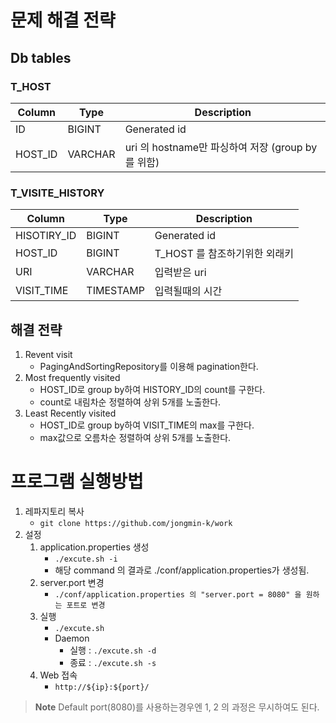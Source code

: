 
# 문제 해결 전략
## Db tables
### T_HOST

|Column |Type | Description|
|-|-|-|
|ID| BIGINT| Generated id|
|HOST_ID |VARCHAR |uri 의 hostname만 파싱하여 저장 (group by 를 위함)|
### T_VISITE_HISTORY

|Column |Type | Description|
|-|-|-|
|HISOTIRY_ID| BIGINT| Generated id|
|HOST_ID |BIGINT |T_HOST 를 참조하기위한 외래키|
|URI |VARCHAR |입력받은 uri|
|VISIT_TIME |TIMESTAMP |입력될때의 시간|


## 해결 전략

1. Revent visit
	* PagingAndSortingRepository를 이용해 pagination한다.
2. Most frequently visited
	* HOST_ID로 group by하여 HISTORY_ID의 count를 구한다.
	* count로 내림차순 정렬하여 상위 5개를 노출한다.
3. Least Recently visited
	* HOST_ID로 group by하여 VISIT_TIME의 max를 구한다.
	* max값으로 오름차순 정렬하여 상위 5개를 노출한다.

# 프로그램 실행방법

 1. 레파지토리 복사
	 * `git clone https://github.com/jongmin-k/work`
2. 설정
	1. application.properties 생성
		* `./excute.sh -i`
		*  해당 command 의 결과로 ./conf/application.properties가 생성됨.
	2. server.port 변경
		* `./conf/application.properties 의 "server.port = 8080" 을 원하는 포트로 변경`
	 3. 실행
		* `./excute.sh`
		* Daemon
			* 실행 : `./excute.sh -d`
			* 종료 : `./excute.sh -s` 
	4. Web 접속
		*  `http://${ip}:${port}/`

 > **Note**  Default port(8080)를 사용하는경우엔 1, 2 의 과정은 무시하여도 된다. 
